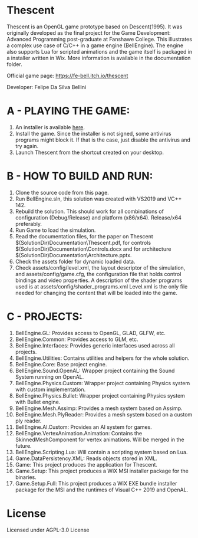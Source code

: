 # Thescent

Thescent is an OpenGL game prototype based on Descent(1995). It was originally developed as the final project for the Game Development: Advanced Programming post-graduate at Fanshawe College.
This illustrates a complex use case of C/C++ in a game engine (BellEngine).
The engine also supports Lua for scripted animations and the game itself is packaged in a installer written in Wix.
More information is available in the documentation folder. 

Official game page: https://fe-bell.itch.io/thescent

Developer: Felipe Da Silva Bellini

# A - PLAYING THE GAME:
1.	An installer is available [here](https://fe-bell.itch.io/thescent).
2.	Install the game. Since the installer is not signed, some antivirus programs might block it.
	If that is the case, just disable the antivirus and try again.
3.	Launch Thescent from the shortcut created on your desktop.

# B - HOW TO BUILD AND RUN:

1.	Clone the source code from this page.
2.	Run BellEngine.sln, this solution was created with VS2019 and VC++ 142.
3.	Rebuild the solution.
	This should work for all combinations of configuration (Debug/Release) and platform (x86/x64). Release/x64 preferably.
4.	Run Game to load the simulation.
5. 	Read the documentation files, for the paper on Thescent $(SolutionDir)Documentation\Thescent.pdf, for controls $(SolutionDir)Documentation\Controls.docx and for architecture $(SolutionDir)Documentation\Architecture.pptx.
6.	Check the assets folder for dynamic loaded data.
7.	Check assets/config/level.xml, the layout descriptor of the simulation, and assets/config/game.cfg, the configuration 
	file that holds control bindings and video properties. A description of the shader programs used is at assets/config/shader_programs.xml
	Level.xml is the only file needed for changing the content that will be loaded into the game.

# C - PROJECTS:

1.	BellEngine.GL:
	Provides access to OpenGL, GLAD, GLFW, etc.
2.	BellEngine.Common:
	Provides access to GLM, etc.
3.	BellEngine.Interfaces:
	Provides generic interfaces used across all projects.
4.	BellEngine.Utilities:
	Contains utilities and helpers for the whole solution.
5.	BellEngine.Core:
	Base project engine.
6.	BellEngine.Sound.OpenAL:
	Wrapper project containing the Sound System running on OpenAL.
7.	BellEngine.Physics.Custom:
	Wrapper project containing Physics system with custom implementation.
8.	BellEngine.Physics.Bullet:
	Wrapper project containing Physics system with Bullet engine.
9.	BellEngine.Mesh.Assimp:
	Provides a mesh system based on Assimp.
10.	BellEngine.Mesh.PlyReader:
	Provides a mesh system based on a custom ply reader.
11.	BellEngine.AI.Custom:
	Provides an AI system for games.
12.	BellEngine.VertexAnimation.Animation:
	Contains the SkinnedMeshComponent for vertex animations. Will be merged in the future.	
13.	BellEngine.Scripting.Lua:
	Will contain a scripting system based on Lua.
14.	Game.DataPersistency.XML:
	Reads objects stored in XML.
15.	Game:
	This project produces the application for Thescent.
16. Game.Setup: 
	This project produces a WiX MSI installer package for the binaries.
17. Game.Setup.Full: 
	This project produces a WiX EXE bundle installer package for the MSI and the runtimes of Visual C++ 2019 and OpenAL.

# License
Licensed under AGPL-3.0 License
